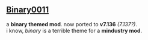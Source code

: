 ## [Binary0011](https://github.com/driftheque/Binary0011/archive/refs/heads/main.zip)

a **binary themed mod**. now ported to **v7.136** *(7.137?)*.
<br>i know, *binary* is a terrible theme for a **mindustry mod**.
